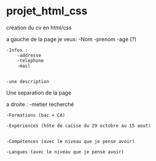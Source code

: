 # projet_html_css
création du cv en html/css


a gauche de la page je veux:
    -Nom
    -prenom
    -age (?)


    -Infos : 
        -addresse
        -telephone
        -mail

    
    -une description


Une separation de la page

a droite :
    -metier recherché

    -Formations (bac + CA)

    -Expériences (hôte de caisse du 29 octobre au 15 aout)


    -Compétences (avec le niveau que je pense avoir)

    -Langues (avec le niveau que je pense avoir)
